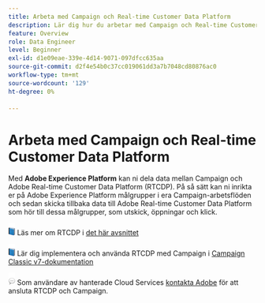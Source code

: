 ```yaml
---
title: Arbeta med Campaign och Real-time Customer Data Platform
description: Lär dig hur du arbetar med Campaign och Real-time Customer Data Platform
feature: Overview
role: Data Engineer
level: Beginner
exl-id: d1e09eae-339e-4d14-9071-097dfcc635aa
source-git-commit: d2f4e54b0c37cc019061dd3a7b7048cd80876ac0
workflow-type: tm+mt
source-wordcount: '129'
ht-degree: 0%

---
```


# Arbeta med Campaign och Real-time Customer Data Platform

Med **Adobe Experience Platform** kan ni dela data mellan Campaign och Adobe Real-time Customer Data Platform (RTCDP). På så sätt kan ni inrikta er på Adobe Experience Platform målgrupper i era Campaign-arbetsflöden och sedan skicka tillbaka data till Adobe Real-time Customer Data Platform som hör till dessa målgrupper, som utskick, öppningar och klick.

![](../assets/do-not-localize/book.png) Läs mer om RTCDP i [det här avsnittet](https://experienceleague.adobe.com/docs/experience-platform/rtcdp/overview.html?lang=en)

![](../assets/do-not-localize/book.png) Lär dig implementera och använda RTCDP med Campaign i [Campaign Classic v7-dokumentation](https://experienceleague.adobe.com/docs/campaign-classic/using/integrating-with-adobe-experience-cloud/aep-sources-destinations/get-started-sources-destinations.html?lang=en#integrating-with-adobe-experience-cloud)

![](../assets/do-not-localize/speech.png)  Som användare av hanterade Cloud Services [kontakta Adobe](../start/campaign-faq.md#support) för att ansluta RTCDP och Campaign.
